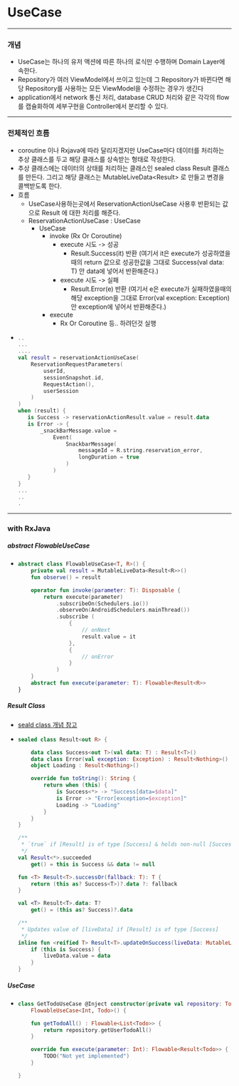 # UseCase
---
### 개념
* UseCase는 하나의 유저 액션에 따른 하나의 로식만 수행하며 Domain Layer에 속한다.
* Repository가 여러 ViewModel에서 쓰이고 있는데 그 Repository가 바뀐다면 해당 Repository를 사용하는 
모든 ViewModel을 수정하는 경우가 생긴다
* application에서 network 통신 처리, database CRUD 처리와 같은 각각의 flow를 캡슐화하여 세부구현을 Controller에서 분리할 수 있다.
---
### 전체적인 흐름
* coroutine 이나 Rxjava에 따라 달리지겠지만 UseCase마다 데이터를 처리하는 추상 클래스를 두고 해당 클래스를 상속받는 형태로 작성한다.
* 추상 클래스에는 데이터의 상태를 처리하는 클래스인 sealed class Result<T> 클래스를 만든다. 그리고 해당 클래스는 MutableLiveData<Result<R>> 로 만들고 변경을 콜백받도록 한다.  
* 흐름
  * UseCase사용하는곳에서 ReservationActionUseCase 사용후 반환되는 값으로 Result 에 대한 처리를 해준다.  
  * ReservationActionUseCase : UseCase
    * UseCase
      * invoke (Rx Or Coroutine)
        * execute 시도 -> 성공
          * Result.Success(it) 반환 (여기서 it은 execute가 성공하였을때의 return 값으로 성공한값을 그대로 Success<out T>(val data: T) 안 data에 넣어서 반환해준다.)
        * execute 시도 -> 실패
          * Result.Error(e) 반환 (여기서 e은 execute가 실패하였을때의 해당 exception을 그대로 Error(val exception: Exception) 안 exception에 넣어서 반환해준다.)
      * execute
        * Rx Or Coroutine 등.. 하려던것 실행
* ```kotlin
  ..
  ...
  ....
  val result = reservationActionUseCase(
      ReservationRequestParameters(
          userId,
          sessionSnapshot.id,
          RequestAction(),
          userSession
      )
  )
  when (result) {
     is Success -> reservationActionResult.value = result.data
     is Error -> {
         _snackBarMessage.value =
             Event(
                 SnackbarMessage(
                     messageId = R.string.reservation_error,
                     longDuration = true
                 )
             )
     }  
  }
  ...
  ..
  .
  
  
---
### with RxJava
##### abstract FlowableUseCase
* ```kotlin
  abstract class FlowableUseCase<T, R>() {
      private val result = MutableLiveData<Result<R>>()
      fun observe() = result

      operator fun invoke(parameter: T): Disposable {
          return execute(parameter)
              .subscribeOn(Schedulers.io())
              .observeOn(AndroidSchedulers.mainThread())
              .subscribe (
                  {
                      // onNext
                      result.value = it
                  },
                  {
                      // onError
                  }
              )
      }
      abstract fun execute(parameter: T): Flowable<Result<R>>
  }
##### Result Class
* [seald class 개념 참고](https://github.com/sdk0213/Developer-Track/blob/master/안드로이드%20공부(Kotlin)/sealed%20class(Result%20class).md)
* ```kotlin
  sealed class Result<out R> {

      data class Success<out T>(val data: T) : Result<T>()
      data class Error(val exception: Exception) : Result<Nothing>()
      object Loading : Result<Nothing>()

      override fun toString(): String {
          return when (this) {
              is Success<*> -> "Success[data=$data]"
              is Error -> "Error[exception=$exception]"
              Loading -> "Loading"
          }
      }
  }

  /**
   * `true` if [Result] is of type [Success] & holds non-null [Success.data].
   */
  val Result<*>.succeeded
      get() = this is Success && data != null

  fun <T> Result<T>.successOr(fallback: T): T {
      return (this as? Success<T>)?.data ?: fallback
  }

  val <T> Result<T>.data: T?
      get() = (this as? Success)?.data

  /**
   * Updates value of [liveData] if [Result] is of type [Success]
   */
  inline fun <reified T> Result<T>.updateOnSuccess(liveData: MutableLiveData<T>) {
      if (this is Success) {
          liveData.value = data
      }
  }
##### UseCase
* ```kotlin
  class GetTodoUseCase @Inject constructor(private val repository: TodoRepository) :
      FlowableUseCase<Int, Todo>() {

      fun getTodoAll() : Flowable<List<Todo>> {
          return repository.getUserTodoAll()
      }

      override fun execute(parameter: Int): Flowable<Result<Todo>> {
          TODO("Not yet implemented")
      }

  }
